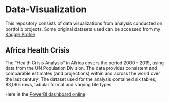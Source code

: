 # Data-Visualization

This repository consists of data visualizations from analysis conducted on portfolio projects. Some original datasets used can be accessed from my [Kaggle Profile](https://www.kaggle.com/technormie/datasets)

## Africa Health Crisis
The “Health Crisis Analysis” in Africa covers the period 2000 – 2019, using data from the UN Population Division. The data provides consistent and comparable estimates (and projections) within and across the world over the last century. The dataset used for the analysis contained six tables, 83,066 rows, tabular format and varying file types. 

Here is the [PowerBI dashboard online](https://app.powerbi.com/view?r=eyJrIjoiZmNjYzllYTctMTFhMS00NWEwLTk1NDEtZTNjYjNhNDMwMmQ3IiwidCI6IjQ3ZTRlNjcyLWU3ZmYtNDM0OS1iNDBjLWQ4NzE1MTUxZmJiYSIsImMiOjh9)
